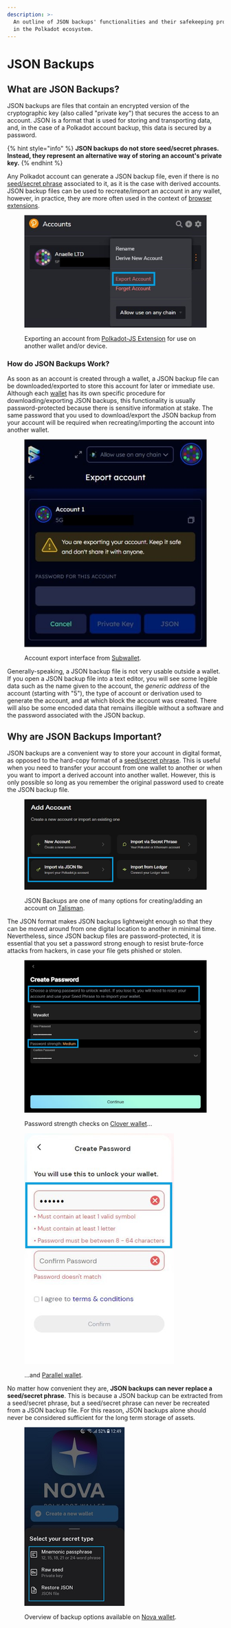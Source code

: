 ```yaml
---
description: >-
  An outline of JSON backups' functionalities and their safekeeping procedures
  in the Polkadot ecosystem.
---
```


# JSON Backups

## What are JSON Backups?

JSON backups are files that contain an encrypted version of the cryptographic key (also called "private key") that secures the access to an account. JSON is a format that is used for storing and transporting data, and, in the case of a Polkadot account backup, this data is secured by a password.

{% hint style="info" %}
**JSON backups do not store seed/secret phrases. Instead, they represent an alternative way of storing an account's private key.**
{% endhint %}

Any Polkadot account can generate a JSON backup file, even if there is no [seed/secret phrase](https://dot-alert.gitbook.io/dot.alert/content/2.storage/seed-secret-phrases) associated to it, as it is the case with derived accounts. JSON backup files can be used to recreate/import an account in any wallet, however, in practice, they are more often used in the context of [browser extensions](browser-extension-wallets.md).&#x20;

<figure><img src="../../.gitbook/assets/S_JBPJS.JPG" alt="An interface showing one of the steps for exporting accounts from Polkadot-JS Extension to another wallet."><figcaption><p>Exporting an account from <a href="https://polkadot.js.org/extension/">Polkadot-JS Extension</a> for use on another wallet and/or device. </p></figcaption></figure>



### How do JSON Backups Work?

As soon as an account is created through a wallet, a JSON backup file can be downloaded/exported to store this account for later or immediate use. Although each [wallet](https://dot-alert.gitbook.io/dot.alert/useful-tools/wallets) has its own specific procedure for downloading/exporting JSON backups, this functionality is usually password-protected because there is sensitive information at stake. The same password that you used to download/export the JSON backup from your account will be required when recreating/importing the account into another wallet.

<figure><img src="../../.gitbook/assets/S_JBSubwallet.JPG" alt="The Subwallet interface requiring users to enter a password to export an account."><figcaption><p>Account export interface from <a href="https://subwallet.app/">Subwallet</a>.</p></figcaption></figure>

Generally-speaking, a JSON backup file is not very usable outside a wallet. If you open a JSON backup file into a text editor, you will see some legible data such as the name given to the account, the _generic address_ of the account (starting with "5"), the type of account or derivation used to generate the account, and at which block the account was created. There will also be some encoded data that remains illegible without a software and the password associated with the JSON backup.&#x20;



## Why are JSON Backups Important?

JSON backups are a convenient way to store your account in digital format, as opposed to the hard-copy format of a [seed/secret phrase](seed-secret-phrases.md). This is useful when you need to transfer your account from one wallet to another or when you want to import a derived account into another wallet. However, this is only possible so long as you remember the original password used to create the JSON backup file.

<figure><img src="../../.gitbook/assets/S_JBTalisman.JPG" alt="The interface of Talisman where users can import their Polkadot-JS account via JSON backup."><figcaption><p>JSON Backups are one of many options for creating/adding an account on <a href="https://talisman.xyz/">Talisman</a>.</p></figcaption></figure>

The JSON format makes JSON backups lightweight enough so that they can be moved around from one digital location to another in minimal time. Nevertheless, since JSON backup files are password-protected, it is essential that you set a password strong enough to resist brute-force attacks from hackers, in case your file gets phished or stolen.

<div>

<figure><img src="../../.gitbook/assets/S_JBClover.JPG" alt="Password strength checks when creating an account on Clover wallet."><figcaption><p>Password strength checks on <a href="https://clv.org/">Clover wallet</a>...</p></figcaption></figure>

 

<figure><img src="../../.gitbook/assets/S_JBParallel (1).JPG" alt="Password strength and matching checks when creating an account on Parallel wallet."><figcaption><p>...and <a href="https://chrome.google.com/webstore/detail/parallel-wallet/jbkgjmpfammbgejcpedggoefddacbdia">Parallel wallet</a>. </p></figcaption></figure>

</div>

No matter how convenient they are, **JSON backups can never replace a seed/secret phrase**. This is because a JSON backup can be extracted from a seed/secret phrase, but a seed/secret phrase can never be recreated from a JSON backup file. For this reason, JSON backups alone should never be considered sufficient for the long term storage of assets.

<figure><img src="../../.gitbook/assets/S_JBNova.jpg" alt="Backup options available on Nova wallet."><figcaption><p>Overview of backup options available on <a href="https://novawallet.io/">Nova wallet</a>.</p></figcaption></figure>

